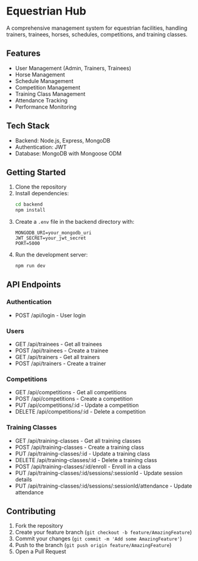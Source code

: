 # Equestrian Hub

A comprehensive management system for equestrian facilities, handling trainers, trainees, horses, schedules, competitions, and training classes.

## Features

- User Management (Admin, Trainers, Trainees)
- Horse Management
- Schedule Management
- Competition Management
- Training Class Management
- Attendance Tracking
- Performance Monitoring

## Tech Stack

- Backend: Node.js, Express, MongoDB
- Authentication: JWT
- Database: MongoDB with Mongoose ODM

## Getting Started

1. Clone the repository
2. Install dependencies:
   ```bash
   cd backend
   npm install
   ```
3. Create a `.env` file in the backend directory with:
   ```
   MONGODB_URI=your_mongodb_uri
   JWT_SECRET=your_jwt_secret
   PORT=5000
   ```
4. Run the development server:
   ```bash
   npm run dev
   ```

## API Endpoints

### Authentication
- POST /api/login - User login

### Users
- GET /api/trainees - Get all trainees
- POST /api/trainees - Create a trainee
- GET /api/trainers - Get all trainers
- POST /api/trainers - Create a trainer

### Competitions
- GET /api/competitions - Get all competitions
- POST /api/competitions - Create a competition
- PUT /api/competitions/:id - Update a competition
- DELETE /api/competitions/:id - Delete a competition

### Training Classes
- GET /api/training-classes - Get all training classes
- POST /api/training-classes - Create a training class
- PUT /api/training-classes/:id - Update a training class
- DELETE /api/training-classes/:id - Delete a training class
- POST /api/training-classes/:id/enroll - Enroll in a class
- PUT /api/training-classes/:id/sessions/:sessionId - Update session details
- PUT /api/training-classes/:id/sessions/:sessionId/attendance - Update attendance

## Contributing

1. Fork the repository
2. Create your feature branch (`git checkout -b feature/AmazingFeature`)
3. Commit your changes (`git commit -m 'Add some AmazingFeature'`)
4. Push to the branch (`git push origin feature/AmazingFeature`)
5. Open a Pull Request
